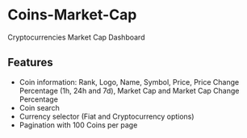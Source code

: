 # Coins-Market-Cap
Cryptocurrencies Market Cap Dashboard

## Features
- Coin information: Rank, Logo, Name, Symbol, Price, Price Change Percentage (1h, 24h and 7d), Market Cap and Market Cap Change Percentage
- Coin search
- Currency selector (Fiat and Cryptocurrency options)
- Pagination with 100 Coins per page
